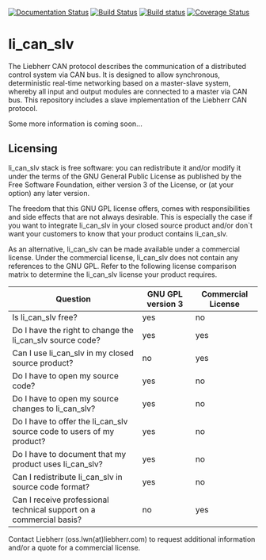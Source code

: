[![Documentation Status](https://readthedocs.org/projects/li-can-slv/badge/?version=latest)](https://li-can-slv.readthedocs.io/en/latest/?badge=latest)
[![Build Status](https://travis-ci.com/liebherrnenzing/li_can_slv.svg?branch=master)](https://travis-ci.com/liebherrnenzing/li_can_slv)
[![Build status](https://ci.appveyor.com/api/projects/status/ajirt2alh6i41820?svg=true)](https://ci.appveyor.com/project/mgiaco/li-can-slv)
[![Coverage Status](https://coveralls.io/repos/github/liebherrnenzing/li_can_slv/badge.svg?branch=master)](https://coveralls.io/github/liebherrnenzing/li_can_slv?branch=master)

# li_can_slv

The Liebherr CAN protocol describes the communication of a distributed control system via CAN bus. It is designed to allow synchronous, deterministic real-time networking based on a master-slave system, whereby all input and output modules are connected to a master via CAN bus. This repository includes a slave implementation of the Liebherr CAN protocol.

Some more information is coming soon...


## Licensing
li_can_slv stack is free software: you can redistribute it and/or modify it under the terms of the GNU General Public License as published by the Free Software Foundation, either version 3 of the License, or (at your option) any later version. 

The freedom that this GNU GPL license offers, comes with responsibilities and side effects that are not always desirable. This is especially the case if you want to integrate li_can_slv in your closed source product and/or don`t want your customers to know that your product contains li_can_slv.

As an alternative, li_can_slv can be made available under a commercial license. Under the commercial license, li_can_slv does not contain any references to the GNU GPL. Refer to the following license comparison matrix to determine the li_can_slv license your product requires.

| Question                                                              | GNU GPL version 3 | Commercial License |
|-----------------------------------------------------------------------|-------------------|--------------------|
| Is li_can_slv free?                                                   | yes               | no                 |
| Do I have the right to change the li_can_slv source code?             | yes               | yes                |
| Can I use li_can_slv in my closed source product?                     | no                | yes                |
| Do I have to open my source code?                                     | yes               | no                 |
| Do I have to open my source changes to li_can_slv?                    | yes               | no                 |
| Do I have to offer the li_can_slv source code to users of my product? | yes               | no                 |
| Do I have to document that my product uses li_can_slv?                | yes               | no                 |
| Can I redistribute li_can_slv in source code format?                  | yes               | no                 |
| Can I receive professional technical support on a commercial basis?   | no                | yes                |

Contact Liebherr (oss.lwn(at)liebherr.com) to request additional information and/or a quote for a commercial license.
